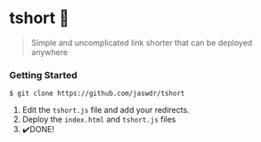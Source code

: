# tshort 👕
> Simple and uncomplicated link shorter that can be deployed anywhere

### Getting Started

```
$ git clone https://github.com/jaswdr/tshort
```
1. Edit the `tshort.js` file and add your redirects.
2. Deploy the `index.html` and `tshort.js` files
3. ✔️DONE!
